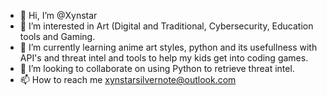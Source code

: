 - 👋 Hi, I’m @Xynstar
- 👀 I’m interested in Art (Digital and Traditional, Cybersecurity, Education tools and Gaming.
- 🌱 I’m currently learning anime art styles, python and its usefullness with API's and threat intel and tools to help my kids get into coding games.
- 💞️ I’m looking to collaborate on using Python to retrieve threat intel.  
- 📫 How to reach me xynstarsilvernote@outlook.com

<!---
Xynstar/Xynstar is a ✨ special ✨ repository because its `README.md` (this file) appears on your GitHub profile.
You can click the Preview link to take a look at your changes.
--->

